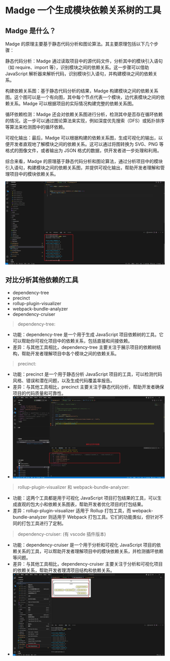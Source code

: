 # Madge 一个生成模块依赖关系树的工具

## Madge 是什么？

Madge 的原理主要基于静态代码分析和图论算法。其主要原理包括以下几个步骤：

静态代码分析：Madge 通过读取项目中的源代码文件，分析其中的模块引入语句（如 require、import 等），识别模块之间的依赖关系。这一步骤可以借助 JavaScript 解析器来解析代码，识别模块引入语句，并构建模块之间的依赖关系。

构建依赖关系图：基于静态代码分析的结果，Madge 构建模块之间的依赖关系图。这个图可以是一个有向图，其中每个节点代表一个模块，边代表模块之间的依赖关系。Madge 可以根据项目的实际情况构建完整的依赖关系图。

循环依赖检测：Madge 还会对依赖关系图进行分析，检测其中是否存在循环依赖的情况。这一步可以通过图论算法来实现，例如深度优先搜索（DFS）或拓扑排序等算法来检测图中的循环依赖。

可视化输出：最后，Madge 可以根据构建的依赖关系图，生成可视化的输出，以便开发者直观地了解模块之间的依赖关系。这可以通过将图转换为 SVG、PNG 等格式的图像文件，或者输出为 JSON 格式的数据，供开发者进一步处理和利用。

综合来看，Madge 的原理基于静态代码分析和图论算法，通过分析项目中的模块引入语句，构建模块之间的依赖关系图，并提供可视化输出，帮助开发者理解和管理项目中的模块依赖关系。

![madge](./imgs/madge.jpg)

## 对比分析其他依赖的工具

- dependency-tree
- precinct
- rollup-plugin-visualizer
- webpack-bundle-analyzer
- dependency-cruiser

> dependency-tree:

- 功能：dependency-tree 是一个用于生成 JavaScript 项目依赖树的工具。它可以帮助你可视化项目中的依赖关系，包括直接和间接依赖。
- 差异：与其他工具相比，dependency-tree 主要关注于展示项目的依赖树结构，帮助开发者理解项目中各个模块之间的依赖关系。

> precinct:

- 功能：precinct 是一个用于静态分析 JavaScript 项目的工具，可以检测代码风格、错误和潜在问题，以及生成代码覆盖率报告。
- 差异：与其他工具相比，precinct 主要关注于静态代码分析，帮助开发者确保项目的代码质量和可靠性。
- ![precinct](./imgs/precinct.jpg)

> rollup-plugin-visualizer 和 webpack-bundle-analyzer:

- 功能：这两个工具都是用于可视化 JavaScript 项目打包结果的工具，可以生成直观的包大小和依赖关系图表，帮助开发者优化项目的打包结果。
- 差异：rollup-plugin-visualizer 适用于 Rollup 打包工具，而 webpack-bundle-analyzer 则适用于 Webpack 打包工具。它们的功能类似，但针对不同的打包工具进行了定制。

> dependency-cruiser: (有 vscode 插件版本)

- 功能：dependency-cruiser 是一个用于分析和可视化 JavaScript 项目的依赖关系的工具，可以帮助开发者理解项目中的模块依赖关系，并检测循环依赖等问题。
- 差异：与其他工具相比，dependency-cruiser 主要关注于分析和可视化项目的依赖关系，帮助开发者理清项目结构和依赖关系。
- ![maddependence_cruiserge](./imgs/dependence_cruiser.jpg)
